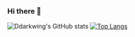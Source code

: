 ### Hi there 👋

<!--
**ddarkwing/ddarkwing** is a ✨ _special_ ✨ repository because its `README.md` (this file) appears on your GitHub profile.

Here are some ideas to get you started:

- 🔭 I’m currently working on ...
- 🌱 I’m currently learning ...
- 👯 I’m looking to collaborate on ...
- 🤔 I’m looking for help with ...
- 💬 Ask me about ...
- 📫 How to reach me: ...
- 😄 Pronouns: ...
- ⚡ Fun fact: ...
-->


![Ddarkwing's GitHub stats](https://github-readme-stats.vercel.app/api?username=ddarkwing&show_icons=true&theme=synthwave)
[![Top Langs](https://github-readme-stats.vercel.app/api/top-langs/?username=ddarkwing&layout=compact&theme=synthwave)](https://github.com/ddarkwing/github-readme-stats)

